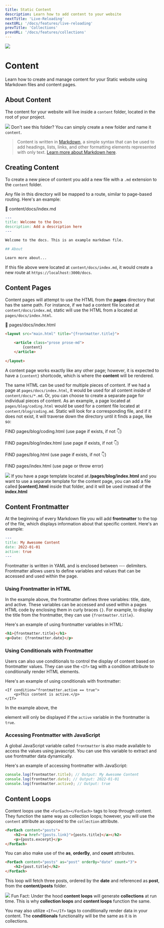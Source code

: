 ```yaml
---
title: Static Content
description: Learn how to add content to your website
nextTitle: 'Live-Reloading'
nextURL: '/docs/features/live-reloading'
prevTitle: 'Collections'
prevURL: '/docs/features/collections'
---
```


<div class="flex items-start px-5 py-5 my-6 mt-1 leading-[18px] bg-neutral-950 border border-yellow-400 rounded-md">
   <img class="w-auto h-20 my-0 mr-5" src="/assets/images/icons/content.png" />
   <div>
      <h1 class="mb-0">Content</h1>
      <p class="my-1">Learn how to create and manage content for your Static website using Markdown files and content pages.</p>
   </div>
</div>

## About Content

The content for your website will live inside a `content` folder, located in the root of your project. 

<div class="flex items-center px-4 py-4 my-6 leading-[18px] bg-blue-600 border-l-4 border-blue-800 rounded-md">
    <img class="w-auto h-8 mr-3.5 my-0" src="/assets/images/icons/info.png" />
    <span>Don't see this folder? You can simply create a new folder and name it <code>content</code>.</span>
</div>

> Content is written in <a href="https://www.markdowntutorial.com/" class="text-yellow-400 underline">Markdown</a>, a simple syntax that can be used to add headings, lists, links, and other formatting elements represented with only text. <a href="https://www.markdowntutorial.com/" class="text-yellow-400 underline">Learn more about Markdown here</a>.

## Creating Content

To create a new piece of content you add a new file with a `.md` extension to the `content` folder.

Any file in this directory will be mapped to a route, similar to page-based routing. Here's an example:

<div class="py-3.5 px-5 font-mono text-xs text-neutral-400 font-bold border rounded-md bg-neutral-950 border-neutral-800">📄 content/docs/index.md</div>

```makefile
---
title: Welcome to the Docs
description: Add a description here
---

Welcome to the docs. This is an example markdown file.

## About

Learn more about...
```

If this file above were located at `content/docs/index.md`, it would create a new route at `https://localhost:3000/docs`.

## Content Pages

Content pages will attempt to use the HTML from the **pages** directory that has the same path. For instance, if we had a content file located at `content/docs/index.md`, static will use the HTML from a located at `pages/docs/index.html`.

<div class="py-3.5 px-5 font-mono text-xs text-neutral-400 font-bold border rounded-md bg-neutral-950 border-neutral-800">📄 pages/docs/index.html</div>

```html
<layout src="main.html" title="{frontmatter.title}">
   
    <article class="prose prose-md">
        {content}
    </article>
    
</layout>
```

A content page works exactly like any other page; however, it is expected to have a `{content}` shortcode, which is where the **content** will be rendered.

The same HTML can be used for multiple pieces of content. If we had a page at `pages/docs/index.html`, it would be used for all content inside of `content/docs/*.md`. Or, you can choose to create a separate page for individual pieces of content. As an example, a page located at `pages/blog/coding.html` would be used for a content file located at `content/blog/coding.md`. Static will look for a corresponding file, and if it does not exist, it will traverse down the directory until it finds a page, like so:

<div class="px-4 mt-6 text-base font-medium border rounded-md border-neutral-700 bg-neutral-900">
<p class="flex items-center space-x-2"><span class="text-green-400">FIND</span> <span class="text-yellow-400">pages/blog/coding.html</span> <span class="text-pink-400">(use page if exists, if not 👇)</span></p>
<p><span class="text-green-400">FIND</span> <span class="text-yellow-400">pages/blog/index.html</span> <span class="text-pink-400">(use page if exists, if not 👇)</span></p>
<p><span class="text-green-400">FIND</span> <span class="text-yellow-400">pages/blog.html</span> <span class="text-pink-400">(use page if exists, if not 👇)</span></p>
<p><span class="text-green-400">FIND</span> <span class="text-yellow-400">pages/index.html</span> <span class="text-pink-400">(use page or throw error)</span></p>
</div>

<div class="flex items-center px-4 py-4 my-6 leading-[18px] bg-purple-600 border-l-4 border-purple-800 rounded-md">
    <img class="w-auto h-12 mr-3.5 my-0" src="/assets/images/icons/book-question.png" />
    <span class="leading-tight opacity-80">If you have a page template located at <strong>/pages/blog/index.html</strong> and you want to use a separate template for the content page, you can add a file called <strong>[content].html</strong> inside that folder, and it will be used instead of the <strong>index.html</strong></span>
</div>

## Content Frontmatter

At the beginning of every Markdown file you will add **frontmatter** to the top of the file, which displays information about that specific content. Here's an example:

```makefile
---
title: My Awesome Content
date: 2022-01-01
active: true
---
```

Frontmatter is written in YAML and is enclosed between --- delimiters. Frontmatter allows users to define variables and values that can be accessed and used within the page.

### Using Frontmatter in HTML


In the example above, the frontmatter defines three variables: title, date, and active. These variables can be accessed and used within a pages HTML code by enclosing them in curly braces `{}`. For example, to display the title from the frontmatter, they can use `{frontmatter.title}`.

Here's an example of using frontmatter variables in HTML:

```html
<h1>{frontmatter.title}</h1>
<p>Date: {frontmatter.date}</p>
```

### Using Conditionals with Frontmatter

Users can also use conditionals to control the display of content based on frontmatter values. They can use the `<If>` tag with a condition attribute to conditionally render HTML elements.

Here's an example of using conditionals with frontmatter:

```
<If condition="frontmatter.active == true">
    <p>This content is active.</p>
</If>
```

In the example above, the <p> element will only be displayed if the `active` variable in the frontmatter is `true`.
 
### Accessing Frontmatter with JavaScript

A global JavaScript variable called `frontmatter` is also made available to access the values using javascript. You can use this variable to extract and use frontmatter data dynamically.

Here's an example of accessing frontmatter with JavaScript:

```javascript
console.log(frontmatter.title); // Output: My Awesome Content
console.log(frontmatter.date); // Output: 2022-01-01
console.log(frontmatter.active); // Output: true
```
## Content Loops

Content loops use the `<ForEach></ForEach>` tags to loop through content. They function the same way as collection loops; however, you will use the `content` attribute as opposed to the `collection` attribute.

```html
<ForEach content="posts">
    <h2><a href="{posts.link}">{posts.title}</a></h2>
    <p>{posts.excerpt}</p>
</ForEach>
```

You can also make use of the **as**, **orderBy**, and **count** attributes.

```html
<ForEach content="posts" as="post" orderBy="date" count="3">
    <h2>{post.title}</h2>
</ForEach>
```

This loop will fetch three posts, ordered by the **date** and referenced as **post**, from the **content/posts** folder.

<div class="flex items-center px-4 py-4 my-6 leading-[18px] bg-pink-500 border-l-4 border-pink-700 rounded-md">
    <img class="w-auto h-12 mr-3.5 my-0" src="/assets/images/icons/cards.png" />
    <span class="block">
        <span class="block mb-1 text-sm font-black">Fun Fact:</span>
        <span class="leading-tight opacity-80">Under the hood <strong>content loops</strong> will generate <strong>collections</strong> at run time. This is why <strong>collection loops</strong> and <strong>content loops</strong> function the same.
    </span>
</div>


You may also utilize `<If></If>` tags to conditionally render data in your content. The **conditionals** functionality will be the same as it is in collections.